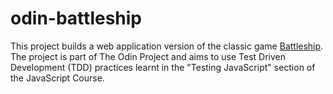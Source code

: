 # odin-battleship

This project builds a web application version of the classic game [Battleship](<https://en.wikipedia.org/wiki/Battleship_(game)>). The project is part of The Odin Project and aims to use Test Driven Development (TDD) practices learnt in the "Testing JavaScript" section of the JavaScript Course.
